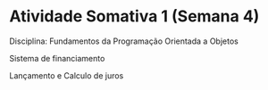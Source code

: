 #  Atividade Somativa 1 (Semana 4)

Disciplina: Fundamentos da Programação Orientada a Objetos

Sistema de financiamento

Lançamento e Calculo de juros
